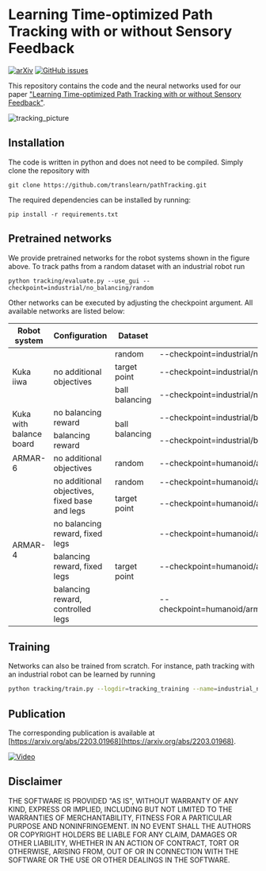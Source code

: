 # Learning Time-optimized Path Tracking with or without Sensory Feedback
[![arXiv](https://img.shields.io/badge/arXiv-2203.01968-B31B1B)](http://arxiv.org/abs/2203.01968)
[![GitHub issues](https://img.shields.io/github/issues/translearn/pathtracking)](https://github.com/translearn/safemotions/issues/) <br>

This repository contains the code and the neural networks used for our paper ["Learning Time-optimized Path Tracking with or without Sensory Feedback"](https://arxiv.org/abs/2203.01968).

![tracking_picture](https://user-images.githubusercontent.com/51738372/157730389-788b0b9b-81d9-43b1-88d5-eb54133983fb.png)

## Installation

The code is written in python and does not need to be compiled.
Simply clone the repository with

    git clone https://github.com/translearn/pathTracking.git

The required dependencies can be installed by running:

    pip install -r requirements.txt


## Pretrained networks

We provide pretrained networks for the robot systems shown in the figure above. 
To track paths from a random dataset with an industrial robot run


    python tracking/evaluate.py --use_gui --checkpoint=industrial/no_balancing/random  

Other networks can be executed by adjusting the checkpoint argument. 
All available networks are listed below:

<table width="100%">
    <thead>
        <tr>
            <th>Robot system</th>
            <th>Configuration</th>
            <th>Dataset</th>
            <th>Checkpoint</th>
        </tr>
    </thead>
    <tbody>
         <tr>
            <td rowspan=3>Kuka iiwa </td>
            <td rowspan=3>no additional objectives</td>
            <td>random</td>
            <td>--checkpoint=industrial/no_balancing/random</td>
        </tr>
        <tr>
            <td>target point</td>
            <td>--checkpoint=industrial/no_balancing/target_point </td>
        </tr>
        <tr>
            <td>ball balancing</td>
            <td>--checkpoint=industrial/no_balancing/ball_balancing </td>
        </tr>
        <tr>
           <td rowspan=2> Kuka with balance board </td>
           <td>no balancing reward</td>
           <td rowspan=2>ball balancing</td>
           <td>--checkpoint=industrial/balancing/no_balancing_reward</td>
        </tr>
        <tr>
            <td>balancing reward</td>
            <td>--checkpoint=industrial/balancing/balancing_reward</td>
        </tr>
        <tr>
           <td>ARMAR-6</td>
           <td>no additional objectives</td>
           <td>random</td>
           <td>--checkpoint=humanoid/armar6/random</td>
        </tr>
         <tr>
            <td rowspan=5>ARMAR-4 </td>
            <td rowspan=2>no additional objectives, fixed base and legs</td>
            <td>random</td>
            <td>--checkpoint=humanoid/armar4/no_balancing/random</td>
        </tr>
        <tr>
            <td>target point</td>
            <td>--checkpoint=humanoid/armar4/no_balancing/target_point</td>
        </tr>
        <tr>
            <td>no balancing reward, fixed legs</td>
            <td rowspan=3>target point</td>
            <td>--checkpoint=humanoid/armar4/balancing/no_balancing_reward</td>
        </tr>
        <tr>
            <td>balancing reward, fixed legs</td>
            <td>--checkpoint=humanoid/armar4/balancing/balancing_reward_fixed_legs</td>
        </tr>
        <tr>
            <td>balancing reward, controlled legs</td>
            <td>--checkpoint=humanoid/armar4/balancing/balancing_reward_controlled_legs</td>
        </tr>
    </tbody>
</table>


## Training

Networks can also be trained from scratch. For instance, path tracking with an industrial robot can be learned by running  
```bash
python tracking/train.py --logdir=tracking_training --name=industrial_no_balancing_random --robot_scene=0 --online_trajectory_time_step=0.1 --hidden_layer_activation=swish --online_trajectory_time_step=0.1 --online_trajectory_duration=16.0 --obstacle_scene=0 --target_link_offset="[0, 0, 0.126]" --last_layer_activation=tanh --no_log_std_activation --use_controller_target_velocities --spline_dir=industrial/random/train --spline_u_arc_start_range="[0.0, 0.8]" --spline_u_arc_diff_min=0.2 --spline_normalize_duration --spline_termination_max_deviation=0.25 --obs_spline_n_next=7 --obs_spline_add_length --obs_spline_add_distance_per_knot --spline_distance_max_reward=2.0 --spline_deviation_max_threshold=0.25 --punish_spline_max_deviation --spline_max_deviation_max_punishment=0.9 --punish_spline_mean_deviation --spline_mean_deviation_max_punishment=0.9  --spline_deviation_weighting_factors="[1.0, 1.0, 1.0, 0.9, 0.8, 0.7, 0.6]"  --batch_size_factor=6.0 --spline_braking_extra_time_steps=0 --terminate_on_robot_stop --solver_iterations=50 --iterations_per_checkpoint=50  --time=500
```

## Publication
The corresponding publication is available at [https://arxiv.org/abs/2203.01968](https://arxiv.org/abs/2203.01968).

[![Video](https://user-images.githubusercontent.com/51738372/157881536-77e4dd68-71ed-4074-bec7-88925e946455.png)](https://youtu.be/gCPN8mqPVHg)


## Disclaimer

THE SOFTWARE IS PROVIDED "AS IS", WITHOUT WARRANTY OF ANY KIND, EXPRESS OR IMPLIED, INCLUDING BUT NOT LIMITED TO THE WARRANTIES OF MERCHANTABILITY, FITNESS FOR A PARTICULAR PURPOSE AND NONINFRINGEMENT. IN NO EVENT SHALL THE AUTHORS OR COPYRIGHT HOLDERS BE LIABLE FOR ANY CLAIM, DAMAGES OR OTHER LIABILITY, WHETHER IN AN ACTION OF CONTRACT, TORT OR OTHERWISE, ARISING FROM, OUT OF OR IN CONNECTION WITH THE SOFTWARE OR THE USE OR OTHER DEALINGS IN THE SOFTWARE.